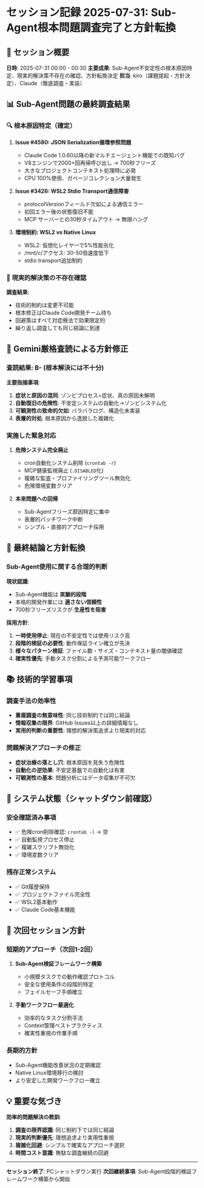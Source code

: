 # セッション記録 2025-07-31: Sub-Agent根本問題調査完了と方針転換

## 🎯 セッション概要
**日時**: 2025-07-31 00:00 - 00:30
**主要成果**: Sub-Agent不安定性の根本原因特定、現実的解決策不存在の確認、方針転換決定
**担当**: kiro（課題提起・方針決定）、Claude（徹底調査・実装）

## 📊 Sub-Agent問題の最終調査結果

### 🔍 根本原因特定（確定）
1. **Issue #4580: JSON Serialization循環参照問題**
   - Claude Code 1.0.60以降の新マルチエージェント機能での既知バグ
   - V8エンジンで2000+回再帰呼び出し → 700秒フリーズ
   - 大きなプロジェクトコンテキスト処理時に必発
   - CPU 100%使用、ガベージコレクション大量発生

2. **Issue #3426: WSL2 Stdio Transport通信障害**
   - protocolVersionフィールド欠如による通信エラー
   - 初回エラー後の状態復旧不能
   - MCP サーバーとの30秒タイムアウト → 無限ハング

3. **環境制約: WSL2 vs Native Linux**
   - WSL2: 仮想化レイヤーで5%性能劣化
   - /mnt/c/アクセス: 30-50倍速度低下
   - stdio transport追加制約

### 🚨 現実的解決策の不存在確認
**調査結果**:
- 技術的制約は変更不可能
- 根本修正はClaude Code開発チーム待ち
- 回避策はすべて対症療法で効果限定的
- 繰り返し調査しても同じ結論に到達

## 🔄 Gemini厳格査読による方針修正

### 査読結果: B- (根本解決には不十分)
**主要指摘事項**:
1. **症状と原因の混同**: ゾンビプロセス=症状、真の原因未解明
2. **自動復旧の危険性**: 不安定システムの自動化→ゾンビシステム化
3. **可観測性の致命的欠如**: バラバラログ、構造化未実装
4. **表層的対処**: 根本原因から逸脱した複雑化

### 実施した緊急対応
1. **危険システム完全廃止**
   - cron自動化システム削除 (`crontab -r`)
   - MCP健康監視廃止 (`.DISABLED`化)
   - 複雑な監査・プロファイリングツール無効化
   - 危険環境変数クリア

2. **本来問題への回帰**
   - Sub-Agentフリーズ原因特定に集中
   - 表層的パッチワーク中断
   - シンプル・直接的アプローチ採用

## 🎯 最終結論と方針転換

### Sub-Agent使用に関する合理的判断
**現状認識**:
- Sub-Agent機能は **実験的段階**
- 本格的開発作業には **適さない信頼性**
- 700秒フリーズリスクが **生産性を阻害**

**採用方針**:
1. **一時使用停止**: 現在の不安定性では使用リスク高
2. **段階的検証の必要性**: 動作保証ライン確立が先決
3. **様々なパターン検証**: ファイル数・サイズ・コンテキスト量の閾値確認
4. **確実性優先**: 手動タスク分割による予測可能ワークフロー

## 📚 技術的学習事項

### 調査手法の効率性
- **重複調査の無意味性**: 同じ技術制約では同じ結論
- **情報収集の限界**: GitHub Issues以上の詳細情報なし
- **実用的判断の重要性**: 理想的解決策追求より現実的対応

### 問題解決アプローチの修正
- **症状治療の落とし穴**: 根本原因を見失う危険性
- **自動化の逆効果**: 不安定基盤での自動化は有害
- **可観測性の基本**: 問題分析にはデータ収集が不可欠

## 🔧 システム状態（シャットダウン前確認）

### 安全確認済み事項
- ✅ 危険cron削除確認: `crontab -l` → 空
- ✅ 自動監視プロセス停止
- ✅ 複雑スクリプト無効化
- ✅ 環境変数クリア

### 残存正常システム
- ✅ Git履歴保持
- ✅ プロジェクトファイル完全性
- ✅ WSL2基本動作
- ✅ Claude Code基本機能

## 🚀 次回セッション方針

### 短期的アプローチ（次回1-2回）
1. **Sub-Agent検証フレームワーク構築**
   - 小規模タスクでの動作確認プロトコル
   - 安全な使用条件の段階的特定
   - フェイルセーフ手順確立

2. **手動ワークフロー最適化**
   - 効率的なタスク分割手法
   - Context管理ベストプラクティス
   - 確実性重視の作業手順

### 長期的方針
- Sub-Agent機能改善状況の定期確認
- Native Linux環境移行の検討
- より安定した開発ワークフロー確立

## 💡 重要な気づき

**効率的問題解決の教訓**:
1. **調査の限界認識**: 同じ制約下では同じ結論
2. **現実的判断優先**: 理想追求より実用性重視
3. **複雑化回避**: シンプルで確実なアプローチ選択
4. **時間コスト意識**: 無駄な調査継続の回避

---

**セッション終了**: PCシャットダウン実行
**次回継続事項**: Sub-Agent段階的検証フレームワーク構築から開始
